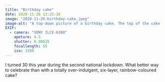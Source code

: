 ```yaml
---
title: "Birthday cake"
date: 2020-11-26 13:25:16
image: "2020-11-26-birthday-cake.jpeg"
image-alt: "A top-down picture of a birthday cake. The top of the cake is covered in millions and the number 30 is carved out of the top layer."
EXIF:
  - camera: "SONY ILCE-6300"
    apeture: 4.5
    shutter: 0.00625
    focallength: 55
    iso: 3200
---
```


I turned 30 this year during the second national lockdown. What better way to celebrate than with a totally over-indulgent, six-layer, rainbow-coloured cake?